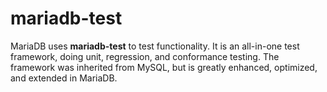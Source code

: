 # mariadb-test

MariaDB uses **mariadb-test** to test functionality. It is an all-in-one test framework, doing unit, regression, and conformance testing. The framework was inherited from MySQL, but is greatly enhanced, optimized, and extended in MariaDB.